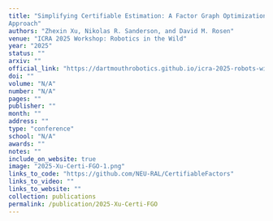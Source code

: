 ```yaml
---
title: "Simplifying Certifiable Estimation: A Factor Graph Optimization
Approach"
authors: "Zhexin Xu, Nikolas R. Sanderson, and David M. Rosen"
venue: "ICRA 2025 Workshop: Robotics in the Wild"
year: "2025"
status: ""
arxiv: ""
official_link: "https://dartmouthrobotics.github.io/icra-2025-robots-wild/spotlight-papers/icra-2025-robots-wild-16.pdf"
doi: ""
volume: "N/A"
number: "N/A"
pages: ""
publisher: ""
month: ""
address: ""
type: "conference"
school: "N/A"
awards: ""
notes: ""
include_on_website: true
image: "2025-Xu-Certi-FGO-1.png"
links_to_code: "https://github.com/NEU-RAL/CertifiableFactors"
links_to_video: ""
links_to_website: ""
collection: publications
permalink: /publication/2025-Xu-Certi-FGO
---
```


